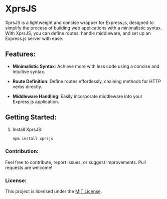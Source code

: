# XprsJS


XprsJS is a lightweight and concise wrapper for Express.js, designed to simplify the process of building web applications with a minimalistic syntax. With XprsJS, you can define routes, handle middleware, and set up an Express.js server with ease.


## Features:

- **Minimalistic Syntax**: Achieve more with less code using a concise and intuitive syntax.
  
- **Route Definition**: Define routes effortlessly, chaining methods for HTTP verbs directly.

- **Middleware Handling**: Easily incorporate middleware into your Express.js application.

## Getting Started:

1. Install XprsJS:
   ```bash
   npm install xprsjs
   ```


### Contribution:

Feel free to contribute, report issues, or suggest improvements. Pull requests are welcome!

### License:

This project is licensed under the [MIT License](https://github.com/m-mdy-m/XprsJS/blob/main/LICENSE).
